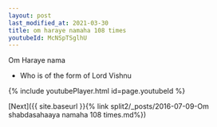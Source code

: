 ```yaml
---
layout: post
last_modified_at: 2021-03-30
title: om haraye namaha 108 times
youtubeId: McNSpTSglhU
---
```

 
 
Om Haraye nama 
 
 -  Who is of the form of Lord Vishnu 
 
  
 
  
 
 
 
 
 
 


{% include youtubePlayer.html id=page.youtubeId %}
 
[Next]({{ site.baseurl }}{% link  split2/_posts/2016-07-09-Om shabdasahaaya namaha 108 times.md%})
 
